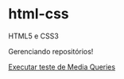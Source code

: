 # html-css
 HTML5 e CSS3

Gerenciando repositórios!

<a href='https://fabianatarquini.github.io/html-css/exerc%C3%ADcios/ex026/mq004/index.html'> Executar teste de Media Queries </a>

